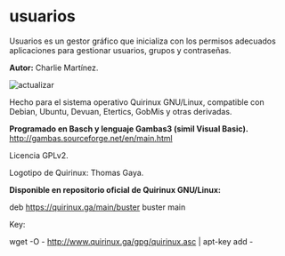 # usuarios
Usuarios es un gestor gráfico que inicializa con los permisos adecuados aplicaciones para gestionar usuarios, grupos y contraseñas.

**Autor:** Charlie Martínez.

![actualizar](https://quirinux.ga/img/usuarios.jpg)

Hecho para el sistema operativo Quirinux GNU/Linux, compatible con Debian, Ubuntu, Devuan, Etertics, GobMis y otras derivadas.

**Programado en Basch y lenguaje Gambas3 (simil Visual Basic).**
http://gambas.sourceforge.net/en/main.html

Licencia GPLv2.

Logotipo de Quirinux: Thomas Gaya. 

**Disponible en repositorio oficial de Quirinux GNU/Linux:**

deb https://quirinux.ga/main/buster buster main

Key:

wget -O - http://www.quirinux.ga/gpg/quirinux.asc | apt-key add -
